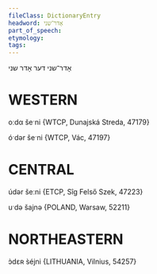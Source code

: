 ```yaml
---
fileClass: DictionaryEntry
headword: אָדר־שני
part_of_speech: 
etymology: 
tags: 
---
```

אָדר־שני
דער
אָדר שני

WESTERN
========

oːdα šeˑni {WTCP, Dunajská Streda, 47179}

óˑdər šeˑni {WTCP, Vác, 47197}

CENTRAL
========

údər šeːni {ETCP, Sîg Felső Szek, 47223}

uˑdə šajnə {POLAND, Warsaw, 52211}

NORTHEASTERN
==============

ɔ̀dɛʀ s̀éjni {LITHUANIA, Vilnius, 54257}